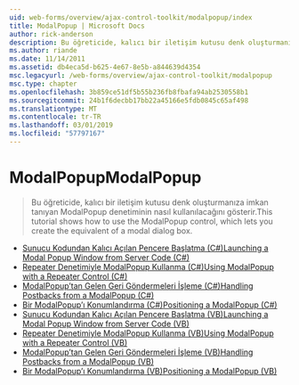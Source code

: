 ```yaml
---
uid: web-forms/overview/ajax-control-toolkit/modalpopup/index
title: ModalPopup | Microsoft Docs
author: rick-anderson
description: Bu öğreticide, kalıcı bir iletişim kutusu denk oluşturmanıza imkan tanıyan ModalPopup denetiminin nasıl kullanılacağını gösterir.
ms.author: riande
ms.date: 11/14/2011
ms.assetid: db4eca5d-b625-4e67-8e5b-a844639d4354
msc.legacyurl: /web-forms/overview/ajax-control-toolkit/modalpopup
msc.type: chapter
ms.openlocfilehash: 3b859ce51df5b55b236fb8fbafa94ab2530558b1
ms.sourcegitcommit: 24b1f6decbb17bb22a45166e5fdb0845c65af498
ms.translationtype: MT
ms.contentlocale: tr-TR
ms.lasthandoff: 03/01/2019
ms.locfileid: "57797167"
---
```

<a name="modalpopup"></a><span data-ttu-id="216dc-103">ModalPopup</span><span class="sxs-lookup"><span data-stu-id="216dc-103">ModalPopup</span></span>
====================
> <span data-ttu-id="216dc-104">Bu öğreticide, kalıcı bir iletişim kutusu denk oluşturmanıza imkan tanıyan ModalPopup denetiminin nasıl kullanılacağını gösterir.</span><span class="sxs-lookup"><span data-stu-id="216dc-104">This tutorial shows how to use the ModalPopup control, which lets you create the equivalent of a modal dialog box.</span></span>


- [<span data-ttu-id="216dc-105">Sunucu Kodundan Kalıcı Açılan Pencere Başlatma (C#)</span><span class="sxs-lookup"><span data-stu-id="216dc-105">Launching a Modal Popup Window from Server Code (C#)</span></span>](launching-a-modal-popup-window-from-server-code-cs.md)
- [<span data-ttu-id="216dc-106">Repeater Denetimiyle ModalPopup Kullanma (C#)</span><span class="sxs-lookup"><span data-stu-id="216dc-106">Using ModalPopup with a Repeater Control (C#)</span></span>](using-modalpopup-with-a-repeater-control-cs.md)
- [<span data-ttu-id="216dc-107">ModalPopup’tan Gelen Geri Göndermeleri İşleme (C#)</span><span class="sxs-lookup"><span data-stu-id="216dc-107">Handling Postbacks from a ModalPopup (C#)</span></span>](handling-postbacks-from-a-modalpopup-cs.md)
- [<span data-ttu-id="216dc-108">Bir ModalPopup’ı Konumlandırma (C#)</span><span class="sxs-lookup"><span data-stu-id="216dc-108">Positioning a ModalPopup (C#)</span></span>](positioning-a-modalpopup-cs.md)
- [<span data-ttu-id="216dc-109">Sunucu Kodundan Kalıcı Açılan Pencere Başlatma (VB)</span><span class="sxs-lookup"><span data-stu-id="216dc-109">Launching a Modal Popup Window from Server Code (VB)</span></span>](launching-a-modal-popup-window-from-server-code-vb.md)
- [<span data-ttu-id="216dc-110">Repeater Denetimiyle ModalPopup Kullanma (VB)</span><span class="sxs-lookup"><span data-stu-id="216dc-110">Using ModalPopup with a Repeater Control (VB)</span></span>](using-modalpopup-with-a-repeater-control-vb.md)
- [<span data-ttu-id="216dc-111">ModalPopup’tan Gelen Geri Göndermeleri İşleme (VB)</span><span class="sxs-lookup"><span data-stu-id="216dc-111">Handling Postbacks from a ModalPopup (VB)</span></span>](handling-postbacks-from-a-modalpopup-vb.md)
- [<span data-ttu-id="216dc-112">Bir ModalPopup’ı Konumlandırma (VB)</span><span class="sxs-lookup"><span data-stu-id="216dc-112">Positioning a ModalPopup (VB)</span></span>](positioning-a-modalpopup-vb.md)
